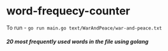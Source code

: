 # word-frequecy-counter

To run - `go run main.go text/WarAndPeace/war-and-peace.txt`

##### 20 most frequently used words in the file using golang
